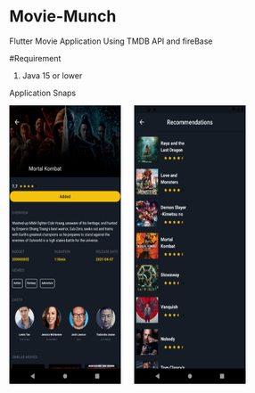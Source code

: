 # Movie-Munch
Flutter Movie Application Using TMDB API and fireBase

#Requirement
1. Java 15 or lower

Application Snaps

<img src="/Images/p4.png" width="200" height="500">&nbsp;&nbsp;&nbsp;&nbsp;&nbsp;&nbsp;<img src="/Images/p5.png" width="200" height="500">

